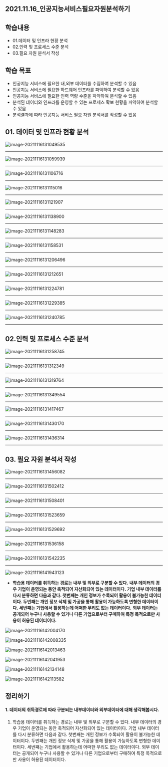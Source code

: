 ## 2021.11.16_인공지능서비스필요자원분석하기

## 학습내용

- 01.데이터 및 인프라 현황 분석
- 02.인력 및 프로세스 수준 분석
- 03.필요 자원 분석서 작성

## 학습 목표

- 인공지능 서비스에 필요한 내,외부 데이터를 수집하여 분석할 수 있음
- 인공지능 서비스에 필요한 하드웨어 인프라를 파악하여 분석할 수 있음
- 인공지능 서비스에 필요한 인력 역량 수준을 파악하여 분석할 수 있음
- 분석된 데이터와 인프라를 운영할 수 있는 프로세스 확보 현황을 파악하여 분석할 수 있음
- 분석결과에 따라 인공지능 서비스 필요 자원 분석서를 작성할 수 있음

## 01. 데이터 및 인프라 현황 분석

![image-20211116131049535](2021.11.16_인공지능서비스필요자원분석하기.assets/image-20211116131049535.png)

---



![image-20211116131059939](2021.11.16_인공지능서비스필요자원분석하기.assets/image-20211116131059939.png)

---

![image-20211116131106716](2021.11.16_인공지능서비스필요자원분석하기.assets/image-20211116131106716.png)

---

![image-20211116131115016](2021.11.16_인공지능서비스필요자원분석하기.assets/image-20211116131115016.png)

---

![image-20211116131121907](2021.11.16_인공지능서비스필요자원분석하기.assets/image-20211116131121907.png)

---

![image-20211116131138900](2021.11.16_인공지능서비스필요자원분석하기.assets/image-20211116131138900.png)

---

![image-20211116131148283](2021.11.16_인공지능서비스필요자원분석하기.assets/image-20211116131148283-16370359087231.png)

---

![image-20211116131158531](2021.11.16_인공지능서비스필요자원분석하기.assets/image-20211116131158531.png)

---

![image-20211116131206496](2021.11.16_인공지능서비스필요자원분석하기.assets/image-20211116131206496.png)

---

![image-20211116131212651](2021.11.16_인공지능서비스필요자원분석하기.assets/image-20211116131212651-16370359329632.png)

---

![image-20211116131224781](2021.11.16_인공지능서비스필요자원분석하기.assets/image-20211116131224781.png)

---

![image-20211116131229385](2021.11.16_인공지능서비스필요자원분석하기.assets/image-20211116131229385.png)

---

![image-20211116131240785](2021.11.16_인공지능서비스필요자원분석하기.assets/image-20211116131240785.png)

---

## 02.인력 및 프로세스 수준 분석

![image-20211116131258745](2021.11.16_인공지능서비스필요자원분석하기.assets/image-20211116131258745-16370359790353.png)

---

![image-20211116131312349](2021.11.16_인공지능서비스필요자원분석하기.assets/image-20211116131312349.png)

---

![image-20211116131319764](2021.11.16_인공지능서비스필요자원분석하기.assets/image-20211116131319764-16370360000354.png)

---

![image-20211116131349554](2021.11.16_인공지능서비스필요자원분석하기.assets/image-20211116131349554.png)

---

![image-20211116131417467](2021.11.16_인공지능서비스필요자원분석하기.assets/image-20211116131417467.png)

---

![image-20211116131430170](2021.11.16_인공지능서비스필요자원분석하기.assets/image-20211116131430170.png)

---

![image-20211116131436314](2021.11.16_인공지능서비스필요자원분석하기.assets/image-20211116131436314.png)

---

## 03. 필요 자원 분석서 작성

![image-20211116131456082](2021.11.16_인공지능서비스필요자원분석하기.assets/image-20211116131456082.png)

---

![image-20211116131502412](2021.11.16_인공지능서비스필요자원분석하기.assets/image-20211116131502412.png)

---

![image-20211116131508401](2021.11.16_인공지능서비스필요자원분석하기.assets/image-20211116131508401.png)

---

![image-20211116131523659](2021.11.16_인공지능서비스필요자원분석하기.assets/image-20211116131523659.png)

---

![image-20211116131529692](2021.11.16_인공지능서비스필요자원분석하기.assets/image-20211116131529692.png)

---

![image-20211116131536158](2021.11.16_인공지능서비스필요자원분석하기.assets/image-20211116131536158.png)

---

![image-20211116131542235](2021.11.16_인공지능서비스필요자원분석하기.assets/image-20211116131542235.png)

---

![image-20211116141943123](2021.11.16_인공지능서비스필요자원분석하기.assets/image-20211116141943123.png)

- **학습용 데이터를 취득하는 경로는 내부 및 외부로 구분할 수 있다.**
  **내부 데이터의 경우 기업이 운영되는 동안 축적되어 자산화되어 있는 데이터이다. 기업 내부 데이터를 다시 분류하면 다음과 같다. 첫번째는 개인 정보가 수록되어 활용이 불가능한 데이터이다. 두번째는 개인 정보 삭제 및 가공을 통해 활용이 가능하도록 변형한 데이터이다. 세번째는 기업에서 활용하는데 어떠한 무리도 없는 데이터이다.**
  **외부 데이터는 공개되어 누구나 사용할 수 있거나 다른 기업으로부터 구매하여 특정 목적으로만 사용이 허용된 데이터이다.**

![image-20211116142004170](2021.11.16_인공지능서비스필요자원분석하기.assets/image-20211116142004170.png)

![image-20211116142008335](2021.11.16_인공지능서비스필요자원분석하기.assets/image-20211116142008335.png)

![image-20211116142013463](2021.11.16_인공지능서비스필요자원분석하기.assets/image-20211116142013463.png)

![image-20211116142041953](2021.11.16_인공지능서비스필요자원분석하기.assets/image-20211116142041953.png)

![image-20211116142134148](2021.11.16_인공지능서비스필요자원분석하기.assets/image-20211116142134148.png)



![image-20211116142113582](2021.11.16_인공지능서비스필요자원분석하기.assets/image-20211116142113582.png)


## 정리하기

#### 1. 데이터의 취득경로에 따라 구분되는 내부데이터와 외부데이터에 대해 생각해봅시다.

1. 학습용 데이터를 취득하는 경로는 내부 및 외부로 구분할 수 있다.
   내부 데이터의 경우 기업이 운영되는 동안 축적되어 자산화되어 있는 데이터이다. 기업 내부 데이터를 다시 분류하면 다음과 같다. 첫번째는 개인 정보가 수록되어 활용이 불가능한 데이터이다. 두번째는 개인 정보 삭제 및 가공을 통해 활용이 가능하도록 변형한 데이터이다. 세번째는 기업에서 활용하는데 어떠한 무리도 없는 데이터이다.
   외부 데이터는 공개되어 누구나 사용할 수 있거나 다른 기업으로부터 구매하여 특정 목적으로만 사용이 허용된 데이터이다.

